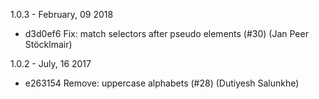 1.0.3 - February, 09 2018

* d3d0ef6 Fix: match selectors after pseudo elements (#30) (Jan Peer Stöcklmair)

1.0.2 - July, 16 2017

* e263154 Remove: uppercase alphabets (#28) (Dutiyesh Salunkhe)
